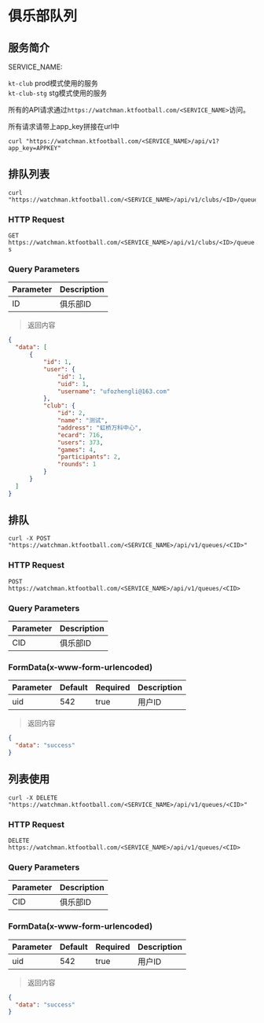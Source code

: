 # 俱乐部队列

## 服务简介

SERVICE_NAME:  

`kt-club` prod模式使用的服务  
`kt-club-stg` stg模式使用的服务  

所有的API请求通过`https://watchman.ktfootball.com/<SERVICE_NAME>`访问。

<aside class="success">
所有请求请带上app_key拼接在url中
</aside>

```shell
curl "https://watchman.ktfootball.com/<SERVICE_NAME>/api/v1?app_key=APPKEY"
```

## 排队列表

```shell
curl "https://watchman.ktfootball.com/<SERVICE_NAME>/api/v1/clubs/<ID>/queues"
```

### HTTP Request

  `GET https://watchman.ktfootball.com/<SERVICE_NAME>/api/v1/clubs/<ID>/queues`

### Query Parameters
Parameter | Description
--------- | -----------
ID|俱乐部ID

> 返回内容

```json
{
  "data": [
      {
          "id": 1,
          "user": {
              "id": 1,
              "uid": 1,
              "username": "ufozhengli@163.com"
          },
          "club": {
              "id": 2,
              "name": "测试",
              "address": "虹桥万科中心",
              "ecard": 716,
              "users": 373,
              "games": 4,
              "participants": 2,
              "rounds": 1
          }
      }
  ]
}
```

## 排队

```shell
curl -X POST "https://watchman.ktfootball.com/<SERVICE_NAME>/api/v1/queues/<CID>"
```

### HTTP Request

  `POST https://watchman.ktfootball.com/<SERVICE_NAME>/api/v1/queues/<CID>`

### Query Parameters
Parameter | Description
--------- | -----------
CID|俱乐部ID

### FormData(x-www-form-urlencoded)

Parameter | Default | Required | Description
--------- | ------- | ---------| -----------
uid|542|true|用户ID

> 返回内容

```json
{
  "data": "success"
}
```

## 列表使用

```shell
curl -X DELETE "https://watchman.ktfootball.com/<SERVICE_NAME>/api/v1/queues/<CID>"
```

### HTTP Request

  `DELETE https://watchman.ktfootball.com/<SERVICE_NAME>/api/v1/queues/<CID>`

### Query Parameters
Parameter | Description
--------- | -----------
CID|俱乐部ID

### FormData(x-www-form-urlencoded)

Parameter | Default | Required | Description
--------- | ------- | ---------| -----------
uid|542|true|用户ID

> 返回内容

```json
{
  "data": "success"
}
```